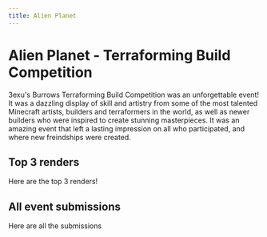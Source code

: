 ```yaml
---
title: Alien Planet
---
```


# Alien Planet - Terraforming Build Competition

3exu's Burrows Terraforming Build Competition was an unforgettable event! It was a dazzling display of skill and artistry from some of the most talented Minecraft artists, builders and terraformers in the world, as well as newer builders who were inspired to create stunning masterpieces. It was an amazing event that left a lasting impression on all who participated, and where new freindships were created.

<CustomFeature>
  <CustomFeatureBox 
    iconImg="./../images/detail.gif"
    title="Event Details"
    text="<p>Starts: 02 December 2022</p>
    <p>Ends: 31 December 2022</p>
    <p>Build on massive 512 x 512 plots</p>
    <p>Claim up to 2 plots (only 1 judged)</p>"
  />
  <CustomFeatureBox 
    iconImg="./../images/prize.gif"
    title="$1000 Prize Pool!"
    text="<p>1st: $400 Paypal & $150 Gift Cards</p>
    <p>2nd: $200 Paypal & $100 Gift Cards</p>
    <p>3rd: $100 Paypal & $50 Gift Cards</p>"
  />
</CustomFeature>

## Top 3 renders

Here are the top 3 renders!

## All event submissions

Here are all the submissions
